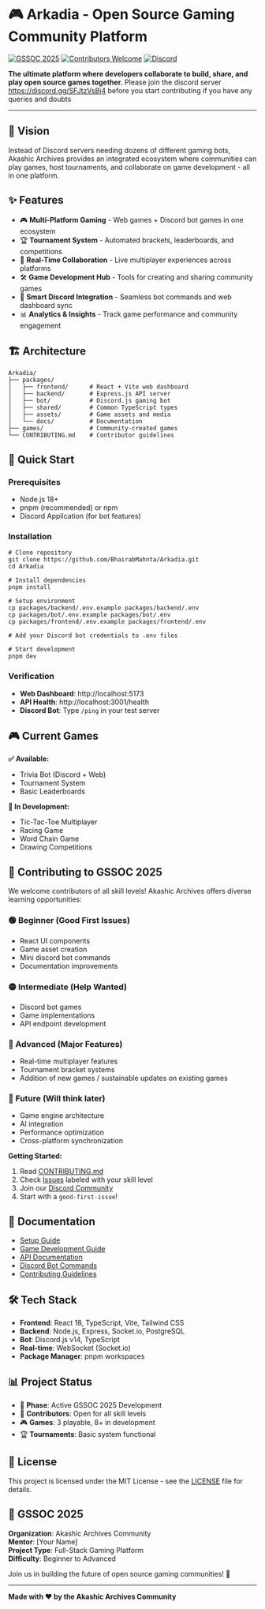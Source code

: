 # 🎮 Arkadia - Open Source Gaming Community Platform

[![GSSOC 2025](https://img.shields.io/badge/GSSOC-2025-blue)](https://gssoc.girlscript.tech/)
[![Contributors Welcome](https://img.shields.io/badge/contributors-welcome-brightgreen.svg)](CONTRIBUTING.md)
[![Discord](https://img.shields.io/badge/Discord-Community-7289DA)](https://discord.gg/SFJtzVsBj4)

**The ultimate platform where developers collaborate to build, share, and play open source games together.** Please join the discord server https://discord.gg/SFJtzVsBj4 before you start contributing if you have any queries and doubts

---

## 🌟 Vision

Instead of Discord servers needing dozens of different gaming bots, Akashic Archives provides an integrated ecosystem where communities can play games, host tournaments, and collaborate on game development - all in one platform.

## ✨ Features

- 🎮 **Multi-Platform Gaming** - Web games + Discord bot games in one ecosystem
- 🏆 **Tournament System** - Automated brackets, leaderboards, and competitions  
- 👥 **Real-Time Collaboration** - Live multiplayer experiences across platforms
- 🛠️ **Game Development Hub** - Tools for creating and sharing community games
- 🤖 **Smart Discord Integration** - Seamless bot commands and web dashboard sync
- 📊 **Analytics & Insights** - Track game performance and community engagement

## 🏗️ Architecture

```
Arkadia/
├── packages/
│   ├── frontend/      # React + Vite web dashboard
│   ├── backend/       # Express.js API server  
│   ├── bot/           # Discord.js gaming bot
│   ├── shared/        # Common TypeScript types
│   ├── assets/        # Game assets and media
│   └── docs/          # Documentation
├── games/             # Community-created games
└── CONTRIBUTING.md    # Contributor guidelines
```

## 🚀 Quick Start

### Prerequisites
- Node.js 18+
- pnpm (recommended) or npm
- Discord Application (for bot features)

### Installation
```
# Clone repository
git clone https://github.com/BhairabMahnta/Arkadia.git
cd Arkadia

# Install dependencies
pnpm install

# Setup environment
cp packages/backend/.env.example packages/backend/.env
cp packages/bot/.env.example packages/bot/.env
cp packages/frontend/.env.example packages/frontend/.env

# Add your Discord bot credentials to .env files

# Start development
pnpm dev
```

### Verification
- **Web Dashboard**: http://localhost:5173
- **API Health**: http://localhost:3001/health  
- **Discord Bot**: Type `/ping` in your test server

## 🎮 Current Games

**✅ Available:**
- Trivia Bot (Discord + Web)
- Tournament System
- Basic Leaderboards

**🚧 In Development:**
- Tic-Tac-Toe Multiplayer
- Racing Game
- Word Chain Game
- Drawing Competitions

## 🤝 Contributing to GSSOC 2025

We welcome contributors of all skill levels! Akashic Archives offers diverse learning opportunities:

### 🟢 Beginner (Good First Issues)
- React UI components
- Game asset creation
- Mini discord bot commands
- Documentation improvements

### 🟡 Intermediate (Help Wanted)  
- Discord bot games
- Game implementations
- API endpoint development
### 🔴 Advanced (Major Features)
- Real-time multiplayer features
- Tournament bracket systems
- Addition of new games / sustainable updates on existing games

### 🔴 Future (Will think later)
- Game engine architecture
- AI integration
- Performance optimization
- Cross-platform synchronization

**Getting Started:**
1. Read [CONTRIBUTING.md](CONTRIBUTING.md)
2. Check [Issues](https://github.com/yourusername/arkadia/issues) labeled with your skill level
3. Join our [Discord Community](https://discord.gg/SFJtzVsBj4)
4. Start with a `good-first-issue`!

## 📖 Documentation

- [Setup Guide](packages/docs/setup.md)
- [Game Development Guide](packages/docs/game-development.md)
- [API Documentation](packages/docs/api.md)
- [Discord Bot Commands](packages/docs/bot-commands.md)
- [Contributing Guidelines](CONTRIBUTING.md)

## 🛠️ Tech Stack

- **Frontend**: React 18, TypeScript, Vite, Tailwind CSS
- **Backend**: Node.js, Express, Socket.io, PostgreSQL
- **Bot**: Discord.js v14, TypeScript
- **Real-time**: WebSocket (Socket.io)
- **Package Manager**: pnpm workspaces

## 📊 Project Status

- 🎯 **Phase**: Active GSSOC 2025 Development
- 👥 **Contributors**: Open for all skill levels
- 🎮 **Games**: 3 playable, 8+ in development
- 🏆 **Tournaments**: Basic system functional

## 📄 License

This project is licensed under the MIT License - see the [LICENSE](LICENSE) file for details.

## 🌟 GSSOC 2025

**Organization**: Akashic Archives Community  
**Mentor**: [Your Name]  
**Project Type**: Full-Stack Gaming Platform  
**Difficulty**: Beginner to Advanced  

Join us in building the future of open source gaming communities! 🚀

---
**Made with ❤️ by the Akashic Archives Community**
```

